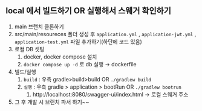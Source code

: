 ## local 에서 빌드하기 OR 실행해서 스웨거 확인하기

1. main 브랜치 클론하기
2. src/main/resoureces 폴더 생성 후 `application.yml` , `application-jwt.yml` , `application-test.yml` 파일 추가하기(하단에 코드 있음)
3. 로컬 DB 셋팅
    1. docker, docker compose 설치
    2. `docker compose up -d` 로 db 실행 → dockerfile 
4. 빌드/실행
    1. `build` : 우측 gradle>build>build OR `./gradlew build` 
    2. `실행` : 우측 gradle > application > bootRun OR `./gradlew bootrun` 
        1. http://localhost:8080/swagger-ui/index.html → 로컬 스웨거 주소
5. 그 후 개발 시 브랜치 파서 하기~~
